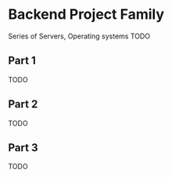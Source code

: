 # Backend Project Family
Series of Servers, Operating systems
TODO

## Part 1
TODO

## Part 2
TODO

## Part 3
TODO

